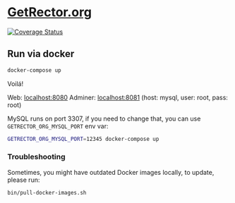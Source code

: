 # [GetRector.org](https://getrector.org)

[![Coverage Status](https://coveralls.io/repos/github/rectorphp/getrector.org/badge.svg?branch=master)](https://coveralls.io/github/rectorphp/getrector.org?branch=master)


## Run via docker

```bash
docker-compose up
```

Voilá!

Web: [localhost:8080](http://localhost:8080)
Adminer: [localhost:8081](http://localhost:8081) (host: mysql, user: root, pass: root)

MySQL runs on port 3307, if you need to change that, you can use `GETRECTOR_ORG_MYSQL_PORT` env var:

```bash
GETRECTOR_ORG_MYSQL_PORT=12345 docker-compose up
```

### Troubleshooting

Sometimes, you might have outdated Docker images locally, to update, please run:
```bash
bin/pull-docker-images.sh
```
